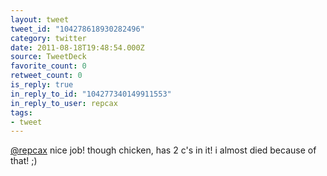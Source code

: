 ```yaml
---
layout: tweet
tweet_id: "104278618930282496"
category: twitter
date: 2011-08-18T19:48:54.000Z
source: TweetDeck
favorite_count: 0
retweet_count: 0
is_reply: true
in_reply_to_id: "104277340149911553"
in_reply_to_user: repcax
tags:
- tweet
---
```


[@repcax](https://twitter.com/@repcax) nice job! though chicken, has 2 c's in it! i almost died because of that! ;)
